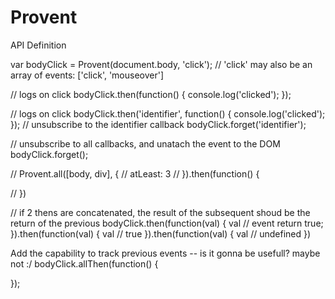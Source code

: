 # Provent

API Definition

var bodyClick = Provent(document.body, 'click'); // 'click' may also be an array of events: ['click', 'mouseover']

// logs on click
bodyClick.then(function() {
  console.log('clicked');
});

// logs on click
bodyClick.then('identifier', function() {
  console.log('clicked');
});
// unsubscribe to the identifier callback
bodyClick.forget('identifier');

// unsubscribe to all callbacks, and unatach the event to the DOM
bodyClick.forget();


// Provent.all([body, div], {
//   atLeast: 3
// }).then(function() {

// })


// if 2 thens are concatenated, the result of the subsequent shoud be the return of the previous
bodyClick.then(function(val) {
  val // event
  return true;
}).then(function(val) {
  val // true
}).then(function(val) {
  val // undefined
})



Add the capability to track previous events -- is it gonna be usefull? maybe not :/
bodyClick.allThen(function() {

});
